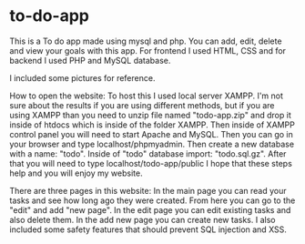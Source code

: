 # to-do-app
This is a To do app made using mysql and php. You can add, edit, delete and view your goals with this app. For frontend I used HTML, CSS and for backend I used PHP and MySQL database.

I included some pictures for reference.


How to open the website:
To host this I used local server XAMPP. I'm not sure about the results if you are using different methods, but if you are using XAMPP than you need to unzip file named "todo-app.zip" and drop it inside of htdocs which is inside of the folder XAMPP. 
Then inside of XAMPP control panel you will need to start Apache and MySQL. 
Then you can go in your browser and type localhost/phpmyadmin. Then create a new database with a name: "todo". 
Inside of "todo" database import: "todo.sql.gz". After that you will need to type localhost/todo-app/public
I hope that these steps help and you will enjoy my website.


There are three pages in this website:
In the main page you can read your tasks and see how long ago they were created. From here you can go to the "edit" and add "new page".
In the edit page you can edit existing tasks and also delete them.
In the add new page you can create new tasks. 
I also included some safety features that should prevent SQL injection and XSS.
